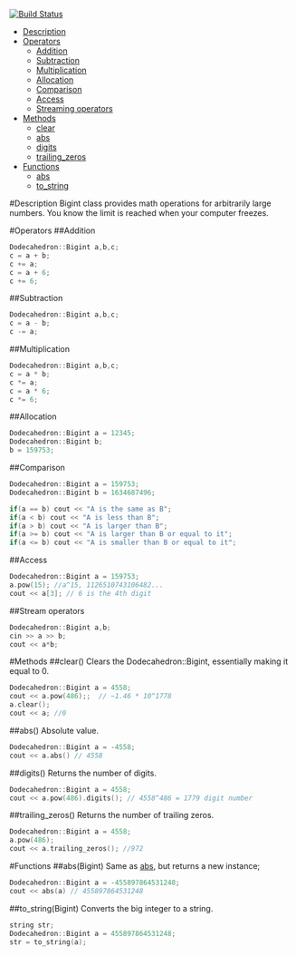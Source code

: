 [![Build Status](https://travis-ci.org/TitanSnow/libBG.svg?branch=master)](https://travis-ci.org/TitanSnow/libBG)

* [Description](#description)   
* [Operators](#operators)
  * [Addition](#addition)
  * [Subtraction](#subtraction)
  * [Multiplication](#multiplication)
  * [Allocation](#allocation)
  * [Comparison](#comparison)
  * [Access](#access)
  * [Streaming operators](#streaming-operators)
* [Methods](#methods)
  * [clear](#clear)
  * [abs](#abs)
  * [digits](#digits)
  * [trailing_zeros](#trailing_zeros)
* [Functions](#functions)
  * [abs](#absbigint)
  * [to_string](#to_stringbigint)

#Description
Bigint class provides math operations for arbitrarily large numbers. You know the limit is reached when your computer freezes.

#Operators
##Addition
```C++
Dodecahedron::Bigint a,b,c;
c = a + b;
c += a;
c = a + 6;
c += 6;
```
##Subtraction
```C++
Dodecahedron::Bigint a,b,c;
c = a - b;
c -= a;
```
##Multiplication
```C++
Dodecahedron::Bigint a,b,c;
c = a * b;
c *= a;
c = a * 6;
c *= 6;
```
##Allocation
```C++
Dodecahedron::Bigint a = 12345;
Dodecahedron::Bigint b;
b = 159753;
```
##Comparison
```C++
Dodecahedron::Bigint a = 159753;
Dodecahedron::Bigint b = 1634687496;

if(a == b) cout << "A is the same as B";
if(a < b) cout << "A is less than B";
if(a > b) cout << "A is larger than B";
if(a >= b) cout << "A is larger than B or equal to it";
if(a <= b) cout << "A is smaller than B or equal to it";
```
##Access
```C++
Dodecahedron::Bigint a = 159753;
a.pow(15); //a^15, 1126510743106482...
cout << a[3]; // 6 is the 4th digit
```
##Stream operators
```C++
Dodecahedron::Bigint a,b;
cin >> a >> b;
cout << a*b;
```
#Methods
##clear()
Clears the Dodecahedron::Bigint, essentially making it equal to 0.
```C++
Dodecahedron::Bigint a = 4558;
cout << a.pow(486);;  // ~1.46 * 10^1778
a.clear();
cout << a; //0
```
##abs()
Absolute value.
```C++
Dodecahedron::Bigint a = -4558;
cout << a.abs() // 4558
```
##digits()
Returns the number of digits.
```C++
Dodecahedron::Bigint a = 4558;
cout << a.pow(486).digits(); // 4558^486 = 1779 digit number
```
##trailing_zeros()
Returns the number of trailing zeros.
```C++
Dodecahedron::Bigint a = 4558;
a.pow(486);
cout << a.trailing_zeros(); //972
```
#Functions
##abs(Bigint)
Same as [abs](#abs), but returns a new instance;
```C++
Dodecahedron::Bigint a = -455897864531248;
cout << abs(a) // 455897864531248
```
##to_string(Bigint)
Converts the big integer to a string.
```C++
string str;
Dodecahedron::Bigint a = 455897864531248;
str = to_string(a);
```
